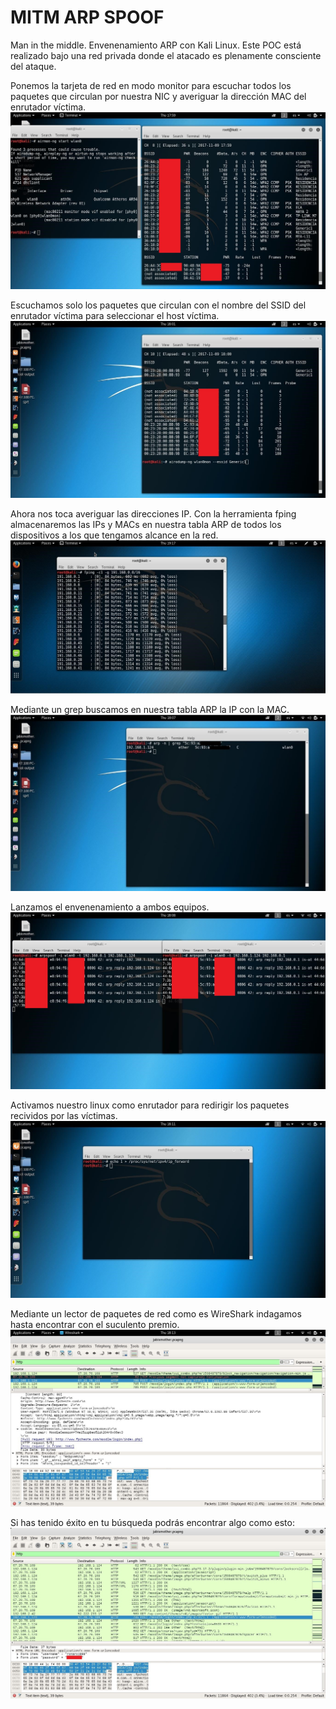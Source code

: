 # MITM ARP SPOOF
Man in the middle. Envenenamiento ARP con Kali Linux. Este POC está realizado bajo una red privada donde el atacado es plenamente consciente del ataque. 


Ponemos la tarjeta de red en modo monitor para escuchar todos los paquetes que circulan por nuestra NIC y averiguar la dirección MAC del enrutador víctima.
![](https://github.com/santirn/MITM-ARP_SPOOF/blob/master/1.jpg)

Escuchamos solo los paquetes que circulan con el nombre del SSID del enrutador víctima para seleccionar el host víctima.
![](https://github.com/santirn/MITM-ARP_SPOOF/blob/master/2.jpg)

Ahora nos toca averiguar las direcciones IP. Con la herramienta fping almacenaremos las IPs y MACs en nuestra tabla ARP de todos los dispositivos a los que tengamos alcance en la red.
![](https://github.com/santirn/MITM-ARP_SPOOF/blob/master/3.jpg)


Mediante un grep buscamos en nuestra tabla ARP la IP con la MAC.
![](https://github.com/santirn/MITM-ARP_SPOOF/blob/master/4.jpg)

Lanzamos el envenenamiento a ambos equipos.
![](https://github.com/santirn/MITM-ARP_SPOOF/blob/master/5.jpg)

Activamos nuestro linux como enrutador para redirigir los paquetes recividos por las víctimas.
![](https://github.com/santirn/MITM-ARP_SPOOF/blob/master/6.jpg)

Mediante un lector de paquetes de red como es WireShark indagamos hasta encontrar con el suculento premio.
![](https://github.com/santirn/MITM-ARP_SPOOF/blob/master/7.jpg)

Si has tenido éxito en tu búsqueda podrás encontrar algo como esto:
![](https://github.com/santirn/MITM-ARP_SPOOF/blob/master/8.jpg)
